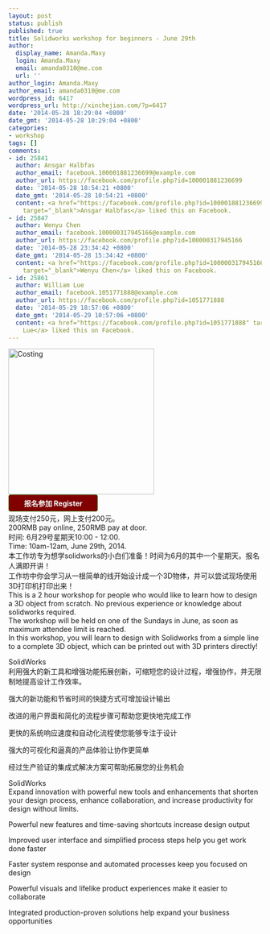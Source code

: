 ```yaml
---
layout: post
status: publish
published: true
title: Solidworks workshop for beginners - June 29th
author:
  display_name: Amanda.Maxy
  login: Amanda.Maxy
  email: amanda0310@me.com
  url: ''
author_login: Amanda.Maxy
author_email: amanda0310@me.com
wordpress_id: 6417
wordpress_url: http://xinchejian.com/?p=6417
date: '2014-05-28 18:29:04 +0800'
date_gmt: '2014-05-28 10:29:04 +0800'
categories:
- workshop
tags: []
comments:
- id: 25841
  author: Ansgar Halbfas
  author_email: facebook.100001881236699@example.com
  author_url: https://facebook.com/profile.php?id=100001881236699
  date: '2014-05-28 18:54:21 +0800'
  date_gmt: '2014-05-28 10:54:21 +0800'
  content: <a href="https://facebook.com/profile.php?id=100001881236699"
    target="_blank">Ansgar Halbfas</a> liked this on Facebook.
- id: 25847
  author: Wenyu Chen
  author_email: facebook.100000317945166@example.com
  author_url: https://facebook.com/profile.php?id=100000317945166
  date: '2014-05-28 23:34:42 +0800'
  date_gmt: '2014-05-28 15:34:42 +0800'
  content: <a href="https://facebook.com/profile.php?id=100000317945166"
    target="_blank">Wenyu Chen</a> liked this on Facebook.
- id: 25861
  author: William Lue
  author_email: facebook.1051771888@example.com
  author_url: https://facebook.com/profile.php?id=1051771888
  date: '2014-05-29 18:57:06 +0800'
  date_gmt: '2014-05-29 10:57:06 +0800'
  content: <a href="https://facebook.com/profile.php?id=1051771888" target="_blank">William
    Lue</a> liked this on Facebook.
---
```

<p><a href="http://xinchejian.com/wp-content/uploads/2014/05/Costing.jpg"><img src="http://xinchejian.com/wp-content/uploads/2014/05/Costing-290x290.jpg" alt="Costing" width="290" height="290" class="aligncenter size-thumbnail wp-image-6416" /></a><br />
<a style="background-color: rgb(128, 0, 0); color: rgb(242, 255, 255); font-weight: 700; border: 1px solid rgb(74, 143, 50); border-top-left-radius: 4px; border-top-right-radius: 4px; border-bottom-right-radius: 4px; border-bottom-left-radius: 4px; cursor: pointer; display: inline-block; font-size: 14px; margin-bottom: 3px; overflow: visible; padding: 6px 30px; text-decoration: none; background-position: initial initial; background-repeat: initial initial;" href="http://www.vasee.com/event/view.jsp?inid=ff80808145f542f00146425723225569" target="_blank" id="ied_button_show" alt="报名参加Solidworks 初学者工作坊 Solidworks workshop for beginners" title="报名参加">报名参加 Register</a><br />
现场支付250元，网上支付200元。<br />
200RMB pay online, 250RMB pay at door.<br />
时间: 6月29号星期天10:00 - 12:00.<br />
Time: 10am-12am, June 29th, 2014.<br />
本工作坊专为想学solidworks的小白们准备！时间为6月的其中一个星期天。报名人满即开讲！<br />
工作坊中你会学习从一根简单的线开始设计成一个3D物体，并可以尝试现场使用3D打印机打印出来！<br />
This is a 2 hour workshop for people who would like to learn how to design a 3D object from scratch. No previous experience or knowledge about solidworks required.<br />
The workshop will be held on one of the Sundays in June, as soon as maximum attendee limit is reached.<br />
In this workshop, you will learn to design with Solidworks from a simple line to a complete 3D object, which can be printed out with 3D printers directly!</p>
<p>SolidWorks<br />
利用强大的新工具和增强功能拓展创新，可缩短您的设计过程，增强协作，并无限制地提高设计工作效率。</p>
<p>强大的新功能和节省时间的快捷方式可增加设计输出</p>
<p>改进的用户界面和简化的流程步骤可帮助您更快地完成工作</p>
<p>更快的系统响应速度和自动化流程使您能够专注于设计</p>
<p>强大的可视化和逼真的产品体验让协作更简单</p>
<p>经过生产验证的集成式解决方案可帮助拓展您的业务机会</p>
<p>SolidWorks<br />
Expand innovation with powerful new tools and enhancements that shorten your design process, enhance collaboration, and increase productivity for design without limits.</p>
<p>Powerful new features and time-saving shortcuts increase design output</p>
<p>Improved user interface and simplified process steps help you get work done faster</p>
<p>Faster system response and automated processes keep you focused on design</p>
<p>Powerful visuals and lifelike product experiences make it easier to collaborate</p>
<p>Integrated production-proven solutions help expand your business opportunities</p>

